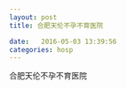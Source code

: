 ```yaml
--- 
layout: post 
title: 合肥天伦不孕不育医院

date:   2016-05-03 13:39:56 
categories: hosp 
--- 
```

   
合肥天伦不孕不育医院
